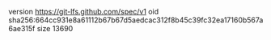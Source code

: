 version https://git-lfs.github.com/spec/v1
oid sha256:664cc931e8a61112b67b67d5aedcac312f8b45c39fc32ea17160b567a6ae315f
size 13690
